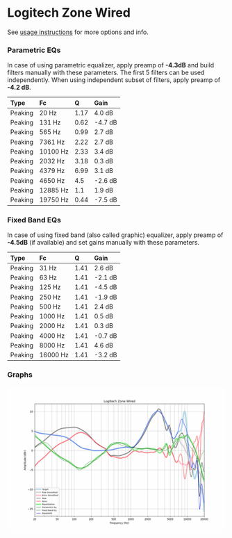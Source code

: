# Logitech Zone Wired
See [usage instructions](https://github.com/jaakkopasanen/AutoEq#usage) for more options and info.

### Parametric EQs
In case of using parametric equalizer, apply preamp of **-4.3dB** and build filters manually
with these parameters. The first 5 filters can be used independently.
When using independent subset of filters, apply preamp of **-4.2 dB**.

| Type    | Fc       |    Q | Gain    |
|:--------|:---------|:-----|:--------|
| Peaking | 20 Hz    | 1.17 | 4.0 dB  |
| Peaking | 131 Hz   | 0.62 | -4.7 dB |
| Peaking | 565 Hz   | 0.99 | 2.7 dB  |
| Peaking | 7361 Hz  | 2.22 | 2.7 dB  |
| Peaking | 10100 Hz | 2.33 | 3.4 dB  |
| Peaking | 2032 Hz  | 3.18 | 0.3 dB  |
| Peaking | 4379 Hz  | 6.99 | 3.1 dB  |
| Peaking | 4650 Hz  | 4.5  | -2.6 dB |
| Peaking | 12885 Hz | 1.1  | 1.9 dB  |
| Peaking | 19750 Hz | 0.44 | -7.5 dB |

### Fixed Band EQs
In case of using fixed band (also called graphic) equalizer, apply preamp of **-4.5dB**
(if available) and set gains manually with these parameters.

| Type    | Fc       |    Q | Gain    |
|:--------|:---------|:-----|:--------|
| Peaking | 31 Hz    | 1.41 | 2.6 dB  |
| Peaking | 63 Hz    | 1.41 | -2.1 dB |
| Peaking | 125 Hz   | 1.41 | -4.5 dB |
| Peaking | 250 Hz   | 1.41 | -1.9 dB |
| Peaking | 500 Hz   | 1.41 | 2.4 dB  |
| Peaking | 1000 Hz  | 1.41 | 0.5 dB  |
| Peaking | 2000 Hz  | 1.41 | 0.3 dB  |
| Peaking | 4000 Hz  | 1.41 | -0.7 dB |
| Peaking | 8000 Hz  | 1.41 | 4.6 dB  |
| Peaking | 16000 Hz | 1.41 | -3.2 dB |

### Graphs
![](./Logitech%20Zone%20Wired.png)